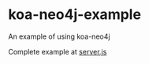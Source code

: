 # koa-neo4j-example
An example of using koa-neo4j

Complete example at [server.js](https://github.com/satratech/koa-neo4j-example/blob/master/server.js)
